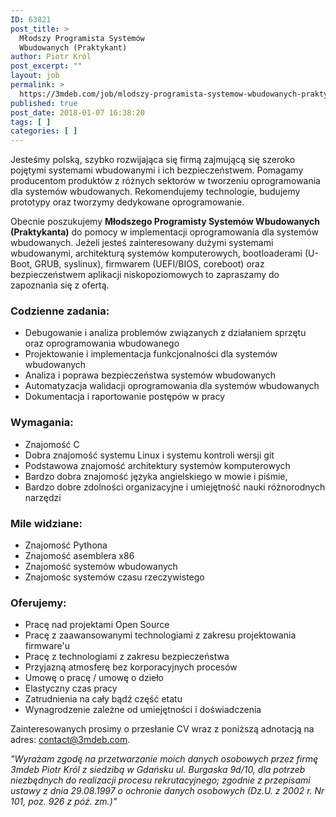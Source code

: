 ```yaml
---
ID: 63821
post_title: >
  Młodszy Programista Systemów
  Wbudowanych (Praktykant)
author: Piotr Król
post_excerpt: ""
layout: job
permalink: >
  https://3mdeb.com/job/mlodszy-programista-systemow-wbudowanych-praktykant/
published: true
post_date: 2018-01-07 16:38:20
tags: [ ]
categories: [ ]
---
```

Jesteśmy polską, szybko rozwijająca się firmą zajmującą się szeroko pojętymi systemami wbudowanymi i ich bezpieczeństwem. Pomagamy producentom produktów z różnych sektorów w tworzeniu oprogramowania dla systemów wbudowanych. Rekomendujemy technologie, budujemy prototypy oraz tworzymy dedykowane oprogramowanie. 
 
Obecnie poszukujemy **Młodszego Programisty Systemów Wbudowanych (Praktykanta)** do pomocy w implementacji oprogramowania dla systemów wbudowanych. Jeżeli jesteś zainteresowany dużymi systemami wbudowanymi, architekturą systemów komputerowych, bootloaderami (U-Boot, GRUB, syslinux), firmwarem (UEFI/BIOS, coreboot) oraz bezpieczeństwem aplikacji niskopoziomowych to zapraszamy do zapoznania się z ofertą.

### Codzienne zadania: 
* Debugowanie i analiza problemów związanych z działaniem sprzętu oraz oprogramowania wbudowanego
* Projektowanie i implementacja funkcjonalności dla systemów wbudowanych
* Analiza i poprawa bezpieczeństwa systemów wbudowanych
* Automatyzacja walidacji oprogramowania dla systemów wbudowanych
* Dokumentacja i raportowanie postępów w pracy

### Wymagania:
* Znajomość C
* Dobra znajomość systemu Linux i systemu kontroli wersji git
* Podstawowa znajomość architektury systemów komputerowych
* Bardzo dobra znajomość języka angielskiego w mowie i piśmie,
* Bardzo dobre zdolności organizacyjne i umiejętność nauki różnorodnych narzędzi

### Mile widziane:
* Znajomość Pythona
* Znajomość asemblera x86
* Znajomość systemów wbudowanych
* Znajomośc systemów czasu rzeczywistego

### Oferujemy:
* Pracę nad projektami Open Source
* Pracę z zaawansowanymi technologiami z zakresu projektowania firmware'u
* Pracę z technologiami z zakresu bezpieczeństwa
* Przyjazną atmosferę bez korporacyjnych procesów
* Umowę o pracę / umowę o dzieło
* Elastyczny czas pracy
* Zatrudnienia na cały bądź część etatu
* Wynagrodzenie zależne od umiejętności i doświadczenia

Zainteresowanych prosimy o przesłanie CV wraz z poniższą adnotacją na adres: [contact@3mdeb.com](mailto:contact@3mdeb.com).

*"Wyrażam zgodę na przetwarzanie moich danych osobowych przez firmę 3mdeb Piotr Król z siedzibą w Gdańsku ul. Burgaska 9d/10, dla potrzeb niezbędnych do realizacji procesu rekrutacyjnego; zgodnie z przepisami ustawy z dnia 29.08.1997 o ochronie danych osobowych (Dz.U. z 2002 r. Nr 101, poz. 926 z póź. zm.)"*